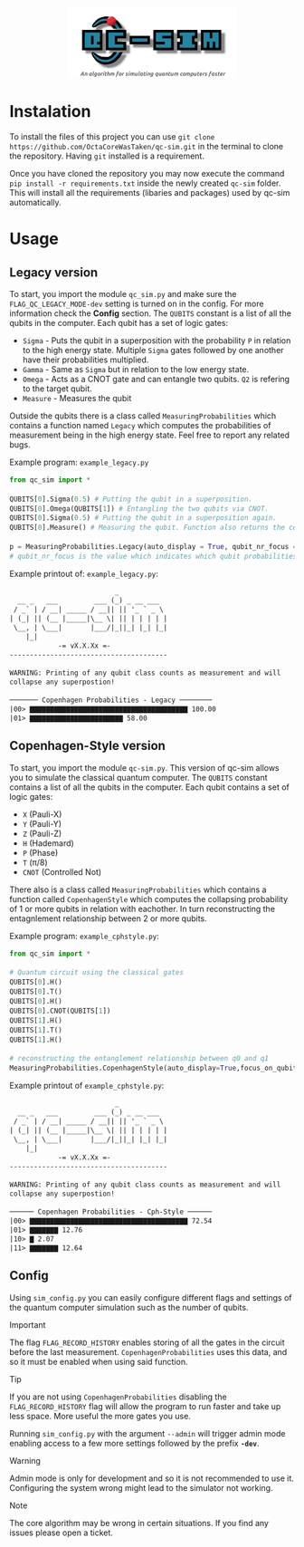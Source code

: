 <p align="center">
  <img width="300" height="125" src="https://github.com/OctaCoreWasTaken/qc-sim/blob/main/qc-sim_logo.png">
</p>

# Instalation
To install the files of this project you can use `git clone https://github.com/OctaCoreWasTaken/qc-sim.git` in the terminal to clone
the repository. Having `git` installed is a requirement.

Once you have cloned the repository you may now execute the command `pip install -r requirements.txt` inside the 
newly created `qc-sim` folder. This will install all the requirements (libaries and packages) used by qc-sim automatically.

# Usage

## Legacy version

To start, you import the module `qc_sim.py` and make sure the `FLAG_QC_LEGACY_MODE-dev` setting is turned on in the config. For more information check the **Config** section. The `QUBITS` constant is a list of all the qubits in the computer. Each qubit has a set of logic gates:
  - `Sigma` - Puts the qubit in a superposition with the probability `P` in relation to the high energy state. Multiple `Sigma` gates followed by one another have their probabilities multiplied.
  - `Gamma` - Same as `Sigma` but in relation to the low energy state.
  - `Omega` - Acts as a CNOT gate and can entangle two qubits. `Q2` is refering to the target qubit.
  - `Measure` - Measures the qubit

Outside the qubits there is a class called `MeasuringProbabilities` which contains a function named `Legacy` which computes the probabilities of measurement being in the high
energy state. Feel free to report any related bugs.

Example program: `example_legacy.py`
```python
from qc_sim import *

QUBITS[0].Sigma(0.5) # Putting the qubit in a superposition.
QUBITS[0].Omega(QUBITS[1]) # Entangling the two qubits via CNOT.
QUBITS[0].Sigma(0.5) # Putting the qubit in a superposition again.
QUBITS[0].Measure() # Measuring the qubit. Function also returns the collapsed value.

p = MeasuringProbabilities.Legacy(auto_display = True, qubit_nr_focus = 2) # Computing the Copenhagen probabilities and displaying them on a bar graph.
# qubit_nr_focus is the value which indicates which qubit probabilities are displayed. In this case, the 1st 2.
```
Example printout of: `example_legacy.py`:
```
                          _            
  __ _   ___         ___ (_) _ __ ___  
 / _` | / __| _____ / __|| || '_ ` _ \ 
| (_| || (__ |_____|\__ \| || | | | | |
 \__, | \___|       |___/|_||_| |_| |_|
    |_|                                
            -= vX.X.Xx =-
---------------------------------------

WARNING: Printing of any qubit class counts as measurement and will collapse any superpostion!

─────── Copenhagen Probabilities - Legacy ────────
|00> ▇▇▇▇▇▇▇▇▇▇▇▇▇▇▇▇▇▇▇▇▇▇▇▇▇▇▇▇▇▇▇▇▇▇▇▇▇▇▇ 100.00
|01> ▇▇▇▇▇▇▇▇▇▇▇▇▇▇▇▇▇▇▇▇▇▇▇ 58.00
```

## Copenhagen-Style version

To start, you import the module `qc-sim.py`. This version of qc-sim allows you to simulate the classical quantum computer. The `QUBITS` constant contains a list of all the qubits in the computer. Each qubit contains a set of logic gates:
  - `X` (Pauli-X)
  - `Y` (Pauli-Y)
  - `Z` (Pauli-Z)
  - `H` (Hademard)
  - `P` (Phase)
  - `T` (π/8)
  - `CNOT` (Controlled Not)

There also is a class called `MeasuringProbabilities` which contains a function called `CopenhagenStyle` which computes the collapsing probability of 1 or more qubits in relation with eachother. In turn reconstructing the entagnlement relationship between 2 or more qubits.

Example program: `example_cphstyle.py`:
```python
from qc_sim import *

# Quantum circuit using the classical gates
QUBITS[0].H()
QUBITS[0].T()
QUBITS[0].H()
QUBITS[0].CNOT(QUBITS[1])
QUBITS[1].H()
QUBITS[1].T()
QUBITS[1].H()

# reconstructing the entanglement relationship between q0 and q1
MeasuringProbabilities.CopenhagenStyle(auto_display=True,focus_on_qubits_idx=[0,1])
```

Example printout of `example_cphstyle.py`:
```
                          _            
  __ _   ___         ___ (_) _ __ ___  
 / _` | / __| _____ / __|| || '_ ` _ \ 
| (_| || (__ |_____|\__ \| || | | | | |
 \__, | \___|       |___/|_||_| |_| |_|
    |_|                                
            -= vX.X.Xx =-
---------------------------------------

WARNING: Printing of any qubit class counts as measurement and will collapse any superpostion!

────── Copenhagen Probabilities - Cph-Style ──────                                                                                       
|00> ▇▇▇▇▇▇▇▇▇▇▇▇▇▇▇▇▇▇▇▇▇▇▇▇▇▇▇▇▇▇▇▇▇▇▇▇▇▇▇ 72.54
|01> ▇▇▇▇▇▇▇ 12.76
|10> ▇ 2.07
|11> ▇▇▇▇▇▇▇ 12.64

```

## Config
Using `sim_config.py` you can easily configure different flags and settings of the quantum computer simulation such as the number of
qubits.

> [!IMPORTANT]
> The flag `FLAG_RECORD_HISTORY` enables storing of all the gates in the circuit before the last measurement. 
> `CopenhagenProbabilities` uses this data, and so it must be enabled when using said function.

> [!TIP]
> If you are not using `CopenhagenProbabilities` disabling the `FLAG_RECORD_HISTORY` flag will allow the program to run faster and
> take up less space. More useful the more gates you use.

Running `sim_config.py` with the argument `--admin` will trigger admin mode enabling access to a few more settings followed by the prefix **`-dev`**.

> [!WARNING]
> Admin mode is only for development and so it is not recommended to use it.
> Configuring the system wrong might lead to the simulator not working.

> [!NOTE]
> The core algorithm may be wrong in certain situations. If you find any issues please open a ticket.
